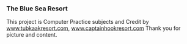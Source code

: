 ### The Blue Sea Resort
This project is Computer Practice subjects and Credit by www.tubkaakresort.com, www.captainhookresort.com Thank you for picture and content.
